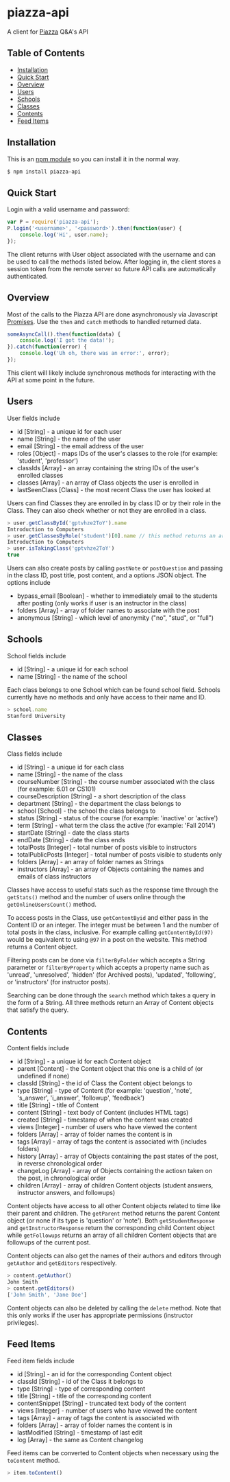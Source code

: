 # piazza-api

A client for [Piazza](https://piazza.com/) Q&A's API

## Table of Contents

- [Installation](#installation)
- [Quick Start](#quick-start)
- [Overview](#overview)
- [Users](#users)
- [Schools](#schools)
- [Classes](#classes)
- [Contents](#contents)
- [Feed Items](#feed-items)

## Installation

This is an [npm module](https://www.npmjs.com/package/piazza-api) so you can install it in the normal way.
```sh
$ npm install piazza-api
```

## Quick Start

Login with a valid username and password:
```js
var P = require('piazza-api');
P.login('<username>', '<password>').then(function(user) {
    console.log('Hi', user.name);
});
```
The client returns with User object associated with the username and can be used to call the methods listed below. After logging in, the client stores a session token from the remote server so future API calls are automatically authenticated.

## Overview

Most of the calls to the Piazza API are done asynchronously via Javascript [Promises](http://www.html5rocks.com/en/tutorials/es6/promises/). Use the `then` and `catch` methods to handled returned data.
```js
someAsyncCall().then(function(data) {
    console.log('I got the data!');
}).catch(function(error) {
    console.log('Uh oh, there was an error:', error);
});
```
This client will likely include synchronous methods for interacting with the API at some point in the future.

## Users

User fields include

* id [String] - a unique id for each user
* name [String] - the name of the user
* email [String] - the email address of the user
* roles [Object] - maps IDs of the user's classes to the role (for example: 'student', 'professor')
* classIds [Array] - an array containing the string IDs of the user's enrolled classes
* classes [Array] - an array of Class objects the user is enrolled in
* lastSeenClass [Class] - the most recent Class the user has looked at

Users can find Classes they are enrolled in by class ID or by their role in the Class. They can also check whether or not they are enrolled in a class.
```js
> user.getClassById('gptvhze2ToY').name
Introduction to Computers
> user.getClassesByRole('student')[0].name // this method returns an array
Introduction to Computers
> user.isTakingClass('gptvhze2ToY')
true
```

Users can also create posts by calling `postNote` or `postQuestion` and passing in the class ID, post title, post content, and a options JSON object. The options include

* bypass_email [Boolean] - whether to immediately email to the students after posting (only works if user is an instructor in the class)
* folders [Array] - array of folder names to associate with the post
* anonymous [String] - which level of anonymity ("no", "stud", or "full")

## Schools

School fields include

* id [String] - a unique id for each school
* name [String] - the name of the school

Each class belongs to one School which can be found school field. Schools currently have no methods and only have access to their name and ID.
```js
> school.name
Stanford University
```

## Classes

Class fields include

* id [String] - a unique id for each class
* name [String] - the name of the class
* courseNumber [String] - the course number associated with the class (for example: 6.01 or CS101)
* courseDescription [String] - a short description of the class
* department [String] - the department the class belongs to
* school [School] - the school the class belongs to
* status [String] - status of the course (for example: 'inactive' or 'active')
* term [String] - what term the class the active (for example: 'Fall 2014')
* startDate [String] - date the class starts
* endDate [String] - date the class ends
* totalPosts [Integer] - total number of posts visible to instructors
* totalPublicPosts [Integer] - total number of posts visible to students only
* folders [Array] - an array of folder names as Strings
* instructors [Array] - an array of Objects containing the names and emails of class instructors

Classes have access to useful stats such as the response time through the `getStats()` method and the number of users online through the `getOnlineUsersCount()` method.

To access posts in the Class, use `getContentByid` and either pass in the Content ID or an integer. The integer must be between 1 and the number of total posts in the class, inclusive. For example calling `getContentById(97)` would be equivalent to using `@97` in a post on the website. This method returns a Content object.

Filtering posts can be done via `filterByFolder` which accepts a String parameter or `filterByProperty` which accepts a property name such as 'unread', 'unresolved', 'hidden' (for Archived posts), 'updated', 'following', or 'instructors' (for instructor posts). 

Searching can be done through the `search` method which takes a query in the form of a String. All three methods return an Array of Content objects that satisfy the query.

## Contents

Content fields include

* id [String] - a unique id for each Content object
* parent [Content] - the Content object that this one is a child of (or undefined if none)
* classId [String] - the id of Class the Content object belongs to
* type [String] - type of Content (for example: 'question', 'note', 's_answer', 'i_answer', 'followup', 'feedback')
* title [String] - title of Content
* content [String] - text body of Content (includes HTML tags)
* created [String] - timestamp of when the content was created
* views [Integer] - number of users who have viewed the content
* folders [Array] - array of folder names the content is in
* tags [Array] - array of tags the content is associated with (includes folders)
* history [Array] - array of Objects containing the past states of the post, in reverse chronological order
* changeLog [Array] - array of Objects containing the actiosn taken on the post, in chronological order
* children [Array] - array of children Content objects (student answers, instructor answers, and followups)

Content objects have access to all other Content objects related to time like their parent and children. The `getParent` method returns the parent Content object (or none if its type is 'question' or 'note'). Both `getStudentResponse` and `getInstructorResponse` return the corresponding child Content object while `getFollowups` returns an array of all children Content objects that are followups of the current post.

Content objects can also get the names of their authors and editors through `getAuthor` and `getEditors` respectively.

```js
> content.getAuthor()
John Smith
> content.getEditors()
['John Smith', 'Jane Doe']
```

Content objects can also be deleted by calling the `delete` method. Note that this only works if the user has appropriate permissions (instructor privileges).

## Feed Items

Feed item fields include

* id [String] - an id for the corresponding Content object
* classId [String] - id of the Class it belongs to
* type [String] - type of corresponding content
* title [String] - title of the corresponding content
* contentSnippet [String] - truncated text body of the content
* views [Integer] - number of users who have viewed the content
* tags [Array] - array of tags the content is associated with
* folders [Array] - array of folder names the content is in
* lastModified [String] - timestamp of last edit
* log [Array] - the same as Content changelog

Feed items can be converted to Content objects when necessary using the `toContent` method.

```js
> item.toContent()
```